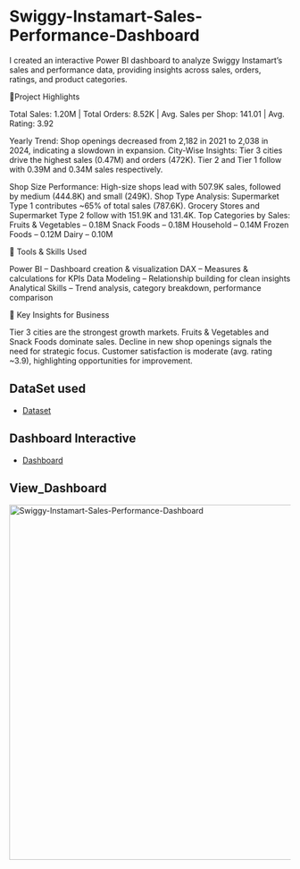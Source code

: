 # Swiggy-Instamart-Sales-Performance-Dashboard
I created an interactive Power BI dashboard to analyze Swiggy Instamart’s sales and performance data, providing insights across sales, orders, ratings, and product categories.

🔹Project Highlights

Total Sales: 1.20M |
Total Orders: 8.52K |
Avg. Sales per Shop: 141.01 | 
Avg. Rating: 3.92

Yearly Trend:
Shop openings decreased from 2,182 in 2021 to 2,038 in 2024, indicating a slowdown in expansion.
City-Wise Insights:
Tier 3 cities drive the highest sales (0.47M) and orders (472K).
Tier 2 and Tier 1 follow with 0.39M and 0.34M sales respectively.

Shop Size Performance:
High-size shops lead with 507.9K sales, followed by medium (444.8K) and small (249K).
Shop Type Analysis:
Supermarket Type 1 contributes ~65% of total sales (787.6K).
Grocery Stores and Supermarket Type 2 follow with 151.9K and 131.4K.
Top Categories by Sales:
Fruits & Vegetables – 0.18M
Snack Foods – 0.18M
Household – 0.14M
Frozen Foods – 0.12M
Dairy – 0.10M

🔹 Tools & Skills Used

Power BI – Dashboard creation & visualization
DAX – Measures & calculations for KPIs
Data Modeling – Relationship building for clean insights
Analytical Skills – Trend analysis, category breakdown, performance comparison

📌 Key Insights for Business

Tier 3 cities are the strongest growth markets.
Fruits & Vegetables and Snack Foods dominate sales.
Decline in new shop openings signals the need for strategic focus.
Customer satisfaction is moderate (avg. rating ~3.9), highlighting opportunities for improvement.

## DataSet used
- <a href="https://github.com/Ansarifaheem942/Swiggy-Instamart-Sales-Performance-Dashboard.git">Dataset</a>
## Dashboard Interactive
- <a href="https://github.com/Ansarifaheem942/Swiggy-Instamart-Sales-Performance-Dashboard/blob/main/Instamart_Dashboard.png">Dashboard</a>
## View_Dashboard
<img width="1144" height="635" alt="Swiggy-Instamart-Sales-Performance-Dashboard" src="E:\Power BI\Microsoft-Power-BI-Practice-File-Project-2-Grocery-Store-Data-End-to-End-Project\Microsoft Power BI - Practice File Project 2 - Grocery Store Data (End to End Project)\Instamart_Dashboard.png" />
